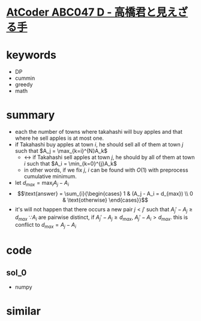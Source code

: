 # [AtCoder ABC047 D - 高橋君と見えざる手](https://atcoder.jp/contests/abc047/tasks/arc063_b)


# keywords
- DP
- cummin 
- greedy 
- math 


# summary
- each the number of towns where takahashi will buy apples and that where he sell apples is at most one.
- if Takahashi buy apples at town $i$, he should sell all of them at town $j$ such that $A_j = \max_{k=i}^{N}A_k$
  - $\leftrightarrow$ if Takahashi sell apples at town $j$, he should by all of them at town $i$ such that $A_i = \min_{k=0}^{j}A_k$
  - in other words, if we fix $j$, $i$ can be found with $O(1)$ with preprocess cumulative minimum.
- let $d_{max} = \max_{i}{A_j - A_i}$
- $$\text{answer} = 
  \sum_{i}{\begin{cases}
  1 & (A_j - A_i = d_{max}) \\
  0 & \text{otherwise}
  \end{cases}}$$
- it's will not happen that there occurs a new pair $j \lt j\prime$ such that $A_j\prime - A_j \ge d_{max}$ $\because A_i$ are pairwise distinct, if $A_j\prime - A_j \ge d_{max}$, $A_j\prime - A_i \gt d_{max}$. this is conflict to $d_{max} = A_j - A_i$


# code 
## sol_0
- numpy 


# similar